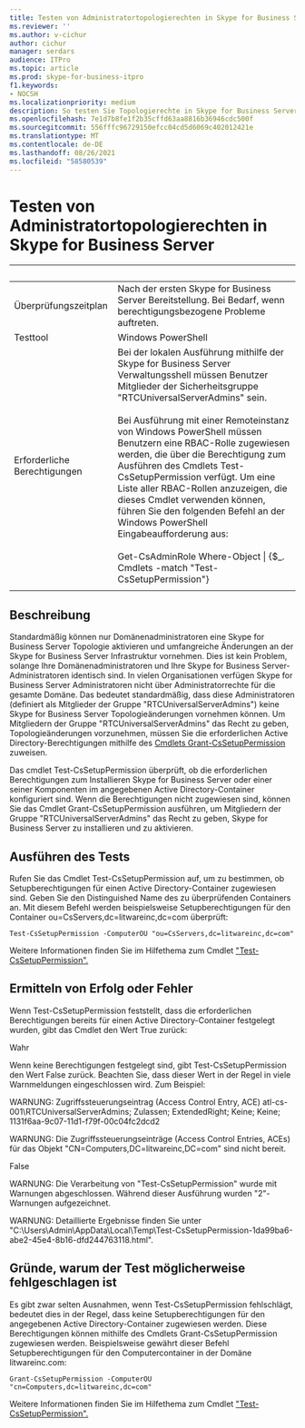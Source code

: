 ```yaml
---
title: Testen von Administratortopologierechten in Skype for Business Server
ms.reviewer: ''
ms.author: v-cichur
author: cichur
manager: serdars
audience: ITPro
ms.topic: article
ms.prod: skype-for-business-itpro
f1.keywords:
- NOCSH
ms.localizationpriority: medium
description: So testen Sie Topologierechte in Skype for Business Server
ms.openlocfilehash: 7e1d7b8fe1f2b35cffd63aa8816b36946cdc500f
ms.sourcegitcommit: 556fffc96729150efcc04cd5d6069c402012421e
ms.translationtype: MT
ms.contentlocale: de-DE
ms.lasthandoff: 08/26/2021
ms.locfileid: "58580539"
---
```

# <a name="testing-admin-topology-rights-in-skype-for-business-server"></a>Testen von Administratortopologierechten in Skype for Business Server

|&nbsp; |&nbsp; |
|--|--|
|Überprüfungszeitplan|Nach der ersten Skype for Business Server Bereitstellung. Bei Bedarf, wenn berechtigungsbezogene Probleme auftreten.|
|Testtool|Windows PowerShell|
|Erforderliche Berechtigungen|Bei der lokalen Ausführung mithilfe der Skype for Business Server Verwaltungsshell müssen Benutzer Mitglieder der Sicherheitsgruppe "RTCUniversalServerAdmins" sein.<br/><br/>Bei Ausführung mit einer Remoteinstanz von Windows PowerShell müssen Benutzern eine RBAC-Rolle zugewiesen werden, die über die Berechtigung zum Ausführen des Cmdlets Test-CsSetupPermission verfügt. Um eine Liste aller RBAC-Rollen anzuzeigen, die dieses Cmdlet verwenden können, führen Sie den folgenden Befehl an der Windows PowerShell Eingabeaufforderung aus:<br/><br/>Get-CsAdminRole Where-Object \| {$_. Cmdlets -match "Test-CsSetupPermission"}|
|||

## <a name="description"></a>Beschreibung

Standardmäßig können nur Domänenadministratoren eine Skype for Business Server Topologie aktivieren und umfangreiche Änderungen an der Skype for Business Server Infrastruktur vornehmen. Dies ist kein Problem, solange Ihre Domänenadministratoren und Ihre Skype for Business Server-Administratoren identisch sind. In vielen Organisationen verfügen Skype for Business Server Administratoren nicht über Administratorrechte für die gesamte Domäne. Das bedeutet standardmäßig, dass diese Administratoren (definiert als Mitglieder der Gruppe "RTCUniversalServerAdmins") keine Skype for Business Server Topologieänderungen vornehmen können. Um Mitgliedern der Gruppe "RTCUniversalServerAdmins" das Recht zu geben, Topologieänderungen vorzunehmen, müssen Sie die erforderlichen Active Directory-Berechtigungen mithilfe des [Cmdlets Grant-CsSetupPermission](/powershell/module/skype/Grant-CsSetupPermission) zuweisen.
 
Das cmdlet Test-CsSetupPermission überprüft, ob die erforderlichen Berechtigungen zum Installieren Skype for Business Server oder einer seiner Komponenten im angegebenen Active Directory-Container konfiguriert sind. Wenn die Berechtigungen nicht zugewiesen sind, können Sie das Cmdlet Grant-CsSetupPermission ausführen, um Mitgliedern der Gruppe "RTCUniversalServerAdmins" das Recht zu geben, Skype for Business Server zu installieren und zu aktivieren.

## <a name="running-the-test"></a>Ausführen des Tests

Rufen Sie das Cmdlet Test-CsSetupPermission auf, um zu bestimmen, ob Setupberechtigungen für einen Active Directory-Container zugewiesen sind. Geben Sie den Distinguished Name des zu überprüfenden Containers an. Mit diesem Befehl werden beispielsweise Setupberechtigungen für den Container ou=CsServers,dc=litwareinc,dc=com überprüft:

`Test-CsSetupPermission -ComputerOU "ou=CsServers,dc=litwareinc,dc=com"`

Weitere Informationen finden Sie im Hilfethema zum Cmdlet ["Test-CsSetupPermission".](/powershell/module/skype/Test-CsSetupPermission)

## <a name="determining-success-or-failure"></a>Ermitteln von Erfolg oder Fehler

Wenn Test-CsSetupPermission feststellt, dass die erforderlichen Berechtigungen bereits für einen Active Directory-Container festgelegt wurden, gibt das Cmdlet den Wert True zurück:

Wahr 

Wenn keine Berechtigungen festgelegt sind, gibt Test-CsSetupPermission den Wert False zurück. Beachten Sie, dass dieser Wert in der Regel in viele Warnmeldungen eingeschlossen wird. Zum Beispiel:

WARNUNG: Zugriffssteuerungseintrag (Access Control Entry, ACE) atl-cs-001\RTCUniversalServerAdmins; Zulassen; ExtendedRight; Keine; Keine; 1131f6aa-9c07-11d1-f79f-00c04fc2dcd2 

WARNUNG: Die Zugriffssteuerungseinträge (Access Control Entries, ACEs) für das Objekt "CN=Computers,DC=litwareinc,DC=com" sind nicht bereit. 

False 

WARNUNG: Die Verarbeitung von "Test-CsSetupPermission" wurde mit Warnungen abgeschlossen. Während dieser Ausführung wurden "2"-Warnungen aufgezeichnet. 

WARNUNG: Detaillierte Ergebnisse finden Sie unter "C:\Users\Admin\AppData\Local\Temp\Test-CsSetupPermission-1da99ba6-abe2-45e4-8b16-dfd244763118.html". 

## <a name="reasons-why-the-test-might-have-failed"></a>Gründe, warum der Test möglicherweise fehlgeschlagen ist

Es gibt zwar selten Ausnahmen, wenn Test-CsSetupPermission fehlschlägt, bedeutet dies in der Regel, dass keine Setupberechtigungen für den angegebenen Active Directory-Container zugewiesen werden. Diese Berechtigungen können mithilfe des Cmdlets Grant-CsSetupPermission zugewiesen werden. Beispielsweise gewährt dieser Befehl Setupberechtigungen für den Computercontainer in der Domäne litwareinc.com:

`Grant-CsSetupPermission -ComputerOU "cn=Computers,dc=litwareinc,dc=com"`

Weitere Informationen finden Sie im Hilfethema zum Cmdlet ["Test-CsSetupPermission".](/powershell/module/skype/Test-CsSetupPermission)